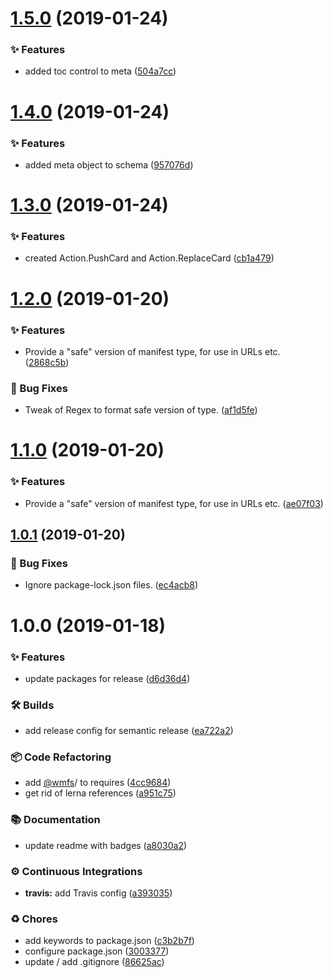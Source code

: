 # [1.5.0](https://github.com/wmfs/cardscript-schema/compare/v1.4.0...v1.5.0) (2019-01-24)


### ✨ Features

* added toc control to meta ([504a7cc](https://github.com/wmfs/cardscript-schema/commit/504a7cc))

# [1.4.0](https://github.com/wmfs/cardscript-schema/compare/v1.3.0...v1.4.0) (2019-01-24)


### ✨ Features

* added meta object to schema ([957076d](https://github.com/wmfs/cardscript-schema/commit/957076d))

# [1.3.0](https://github.com/wmfs/cardscript-schema/compare/v1.2.0...v1.3.0) (2019-01-24)


### ✨ Features

* created Action.PushCard and Action.ReplaceCard ([cb1a479](https://github.com/wmfs/cardscript-schema/commit/cb1a479))

# [1.2.0](https://github.com/wmfs/cardscript-schema/compare/v1.1.0...v1.2.0) (2019-01-20)


### ✨ Features

* Provide a "safe" version of manifest type, for use in URLs etc. ([2868c5b](https://github.com/wmfs/cardscript-schema/commit/2868c5b))


### 🐛 Bug Fixes

* Tweak of Regex to format safe version of type. ([af1d5fe](https://github.com/wmfs/cardscript-schema/commit/af1d5fe))

# [1.1.0](https://github.com/wmfs/cardscript-schema/compare/v1.0.1...v1.1.0) (2019-01-20)


### ✨ Features

* Provide a "safe" version of manifest type, for use in URLs etc. ([ae07f03](https://github.com/wmfs/cardscript-schema/commit/ae07f03))

## [1.0.1](https://github.com/wmfs/cardscript-schema/compare/v1.0.0...v1.0.1) (2019-01-20)


### 🐛 Bug Fixes

* Ignore package-lock.json files. ([ec4acb8](https://github.com/wmfs/cardscript-schema/commit/ec4acb8))

# 1.0.0 (2019-01-18)


### ✨ Features

* update packages for release ([d6d36d4](https://github.com/wmfs/cardscript-schema/commit/d6d36d4))


### 🛠 Builds

* add release config for semantic release ([ea722a2](https://github.com/wmfs/cardscript-schema/commit/ea722a2))


### 📦 Code Refactoring

* add [@wmfs](https://github.com/wmfs)/ to requires ([4cc9684](https://github.com/wmfs/cardscript-schema/commit/4cc9684))
* get rid of lerna references ([a951c75](https://github.com/wmfs/cardscript-schema/commit/a951c75))


### 📚 Documentation

* update readme with badges ([a8030a2](https://github.com/wmfs/cardscript-schema/commit/a8030a2))


### ⚙️ Continuous Integrations

* **travis:** add Travis config ([a393035](https://github.com/wmfs/cardscript-schema/commit/a393035))


### ♻️ Chores

* add keywords to package.json ([c3b2b7f](https://github.com/wmfs/cardscript-schema/commit/c3b2b7f))
* configure package.json ([3003377](https://github.com/wmfs/cardscript-schema/commit/3003377))
* update / add .gitignore ([86625ac](https://github.com/wmfs/cardscript-schema/commit/86625ac))
